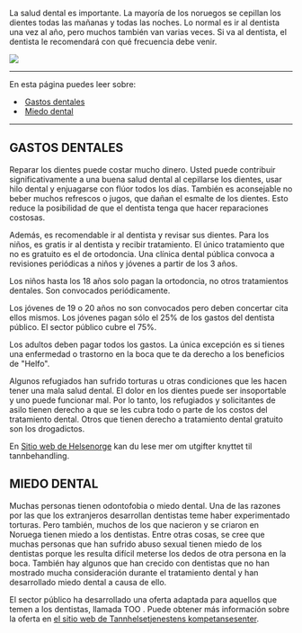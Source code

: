 La salud dental es importante. La mayoría de los noruegos se cepillan los dientes todas las mañanas y todas las noches. Lo normal es ir al dentista una vez al año, pero muchos también van varias veces. Si va al dentista, el dentista le recomendará con qué frecuencia debe venir.

![](https://cdn.kursoria.no/pensum/elements/-_tbynum.jpg)

---

En esta página puedes leer sobre:

-    [Gastos dentales](#gastos-dentales)
-    [Miedo dental](#miedo-dental)

---

## GASTOS DENTALES

Reparar los dientes puede costar mucho dinero. Usted puede contribuir significativamente a una buena salud dental al cepillarse los dientes, usar hilo dental y enjuagarse con flúor todos los días. También es aconsejable no beber muchos refrescos o jugos, que dañan el esmalte de los dientes. Esto reduce la posibilidad de que el dentista tenga que hacer reparaciones costosas.

Además, es recomendable ir al dentista y revisar sus dientes. Para los niños, es gratis ir al dentista y recibir tratamiento. El único tratamiento que no es gratuito es el de ortodoncia. Una clínica dental pública convoca a revisiones periódicas a niños y jóvenes a partir de los 3 años.

Los niños hasta los 18 años solo pagan la ortodoncia, no otros tratamientos dentales. Son convocados periódicamente.

Los jóvenes de 19 o 20 años no son convocados pero deben concertar cita ellos mismos. Los jóvenes pagan sólo el 25% de los gastos del dentista público. El sector público cubre el 75%.

Los adultos deben pagar todos los gastos. La única excepción es si tienes una enfermedad o trastorno en la boca que te da derecho a los beneficios de "Helfo".

Algunos refugiados han sufrido torturas u otras condiciones que les hacen tener una mala salud dental. El dolor en los dientes puede ser insoportable y uno puede funcionar mal. Por lo tanto, los refugiados y solicitantes de asilo tienen derecho a que se les cubra todo o parte de los costos del tratamiento dental. Otros que tienen derecho a tratamiento dental gratuito son los drogadictos.

En [Sitio web de Helsenorge](https://www.helsenorge.no/betaling-for-helsetjenester/hvem-betaler-tannlegeregningen-din/) kan du lese mer om utgifter knyttet til tannbehandling.

## MIEDO DENTAL

Muchas personas tienen odontofobia o miedo dental. Una de las razones por las que los extranjeros desarrollan dentistas teme haber experimentado torturas. Pero también, muchos de los que nacieron y se criaron en Noruega tienen miedo a los dentistas. Entre otras cosas, se cree que muchas personas que han sufrido abuso sexual tienen miedo de los dentistas porque les resulta difícil meterse los dedos de otra persona en la boca. También hay algunos que han crecido con dentistas que no han mostrado mucha consideración durante el tratamiento dental y han desarrollado miedo dental a causa de ello.

El sector público ha desarrollado una oferta adaptada para aquellos que temen a los dentistas, llamada TOO . Puede obtener más información sobre la oferta en [el sitio web de Tannhelsetjenestens kompetansesenter](https://www.tooinfo.no/om-too-tilbudet.478927.no.html).

